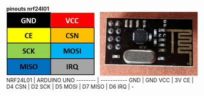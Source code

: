 **pinouts nrf24l01**<br>
<img src="https://github.com/DavydenkoAnton/Arduino/blob/master/eva/points/panchenko/bathroom/airHumTemp/uno/images/Pinout-of-nRF24L01.png"  width="517" height="168">
NRF24L01 | ARDUINO UNO
-------- | -----------
    GND  | GND
    VCC  | 3V
    CE   | D4
    CSN  | D2
    SCK  | D5
    MOSI | D7
    MISO | D6
    IRQ  | -



